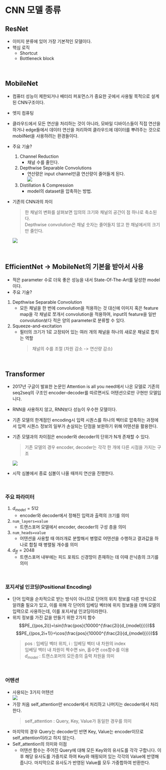 # CNN 모델 종류

## ResNet  
 - 이미지 분류에 있어 가장 기본적인 모델이다.
 - 핵심 로직
   - Shortcut
   - Bottleneck block
<br>

## MobileNet  
 - 컴퓨터 성능이 제한되거나 배터리 퍼포먼스가 중요한 곳에서 사용될 목적으로 설계된 CNN구조이다.
 - 엣지 컴퓨팅
  - 클라우드에서 모든 연산을 처리하는 것이 아니라, 모바일 디바이스들이 직접 연산을 하거나 edge들에서 데이터 연산을 처리하여 클라우드에 데이터를 뿌려주는 것으로 mobilNet을 사용하려는 환경들이다.
 - 주요 기술?
   1. Channel Reduction
      - 채널 수를 줄인다. 
   2. Depthwise Separable Convolutions
      - 연산량은 input channel만큼 연산량이 줄어들게 된다.  
      ![](images/../code/images/depthwise.png)
   3. Distillation & Compression
      - model의 dataset을 압축하는 방법.
 - 기존의 CNN과의 차이
   > 한 채널의 변화를 살펴보면 임의의 크기와 채널의 공간이 점 하나로 축소된다.  
   > Depthwise convolution은 채널 숫자는 줄어들지 않고 한 채널에서의 크기만 줄인다.
   
   ![](images/../code/images/mobilenet.png)  
<br>

## EfficientNet  -> MobileNet의 기본을 받아서 사용
 - 적은 parameter 수로 더욱 좋은 성능을 내서 State-Of-The-Art를 달성한 model이다.
 - 주요 기술?
  1. Depthwise Separable Convolution
      - 모든 채널을 한 번에 convolution을 적용하는 것 대신에 이미지 혹은 feature map을 각 채널로 쪼개서 convolution을 적용하여, input의 feature을 일반 convolution보다 적은 양의 parameter로 분류할 수 있다. 
  2. Squeeze-and-excitation
     - 필터의 크기가 1로 고정되어 있는 여러 개의 채널을 하나의 새로운 채널로 합치는 역할
       > 채널의 수를 조절 (차원 감소 -> 연산량 감소)

<br>

## Transformer  
 - 2017년 구글이 발표한 논문인 Attention is all you need에서 나온 모델로 기존의 seq2seq의 구조인 encoder-decoder를 따르면서도 어텐션으로만 구현만 모델입니다.
 - RNN을 사용하지 않고, RNN보다 성능이 우수한 모델이다.
 - 기존 모델의 한계점인 encoding시 입력 시퀀스를 하나의 벡터로 압축하는 과정에서 입력 시퀀스 정보의 일부가 손실되는 단점을 보완하기 위해 어텐션을 활용한다.
 - 기존 모델과의 차이점은 encoder와 decoder의 단위가 N개 존재할 수 있다.
   > 기존 모델의 경우 encoder, decoder는 각각 한 개에 다른 시점을 가지는 구조  

	![](images/../code/images/transformer.png)
 - 시작 심볼<sos>에서 종료 심볼<eos>이 나올 때까지 연산을 진행한다.
<br>

### 주요 파라미터
 1. $d_{model}=512$
    - encoder와 decoder에서 정해진 입력과 출력의 크기를 의미 
 2. `num_layers=value`
    - 트랜스포머 모델에서 encoder, decoder의 구성 층을 의미
 3. `num_heads=value`
    - 어텐션을 사용할 때 여러개로 분할해서 병렬로 어텐션을 수행하고 결과값을 하나로 합칠 때 병렬될 개수를 의미
 4. $d_{ff}=2048$
    - 트랜스포머 내부에는 피드 포워드 신경망이 존재하는 데 이때 은닉층의 크기를 의미  
<br>

### 포지셔널 인코딩(Positional Encoding)
 - 단어 입력을 순차적으로 받는 방식이 아니므로 단어의 위치 정보를 다른 방식으로 알려줄 필요가 있고, 이를 위해 각 단어의 임베딩 벡터에 위치 정보들을 더해 모델의 입력으로 사용하는데, 이를 포지셔널 인코딩이라한다.
 - 위치 정보를 가진 값을 만들기 위한 2가지 함수
    $$PE_{(pos,2i)}=\sin(\frac{pos}{10000^{\frac{2i}{d_{model}}}})$$
	$$PE_{(pos,2i+1)}=\cos(\frac{pos}{10000^{\frac{2i}{d_{model}}}})$$
   > pos : 임베딩 벡터 위치, i : 임베딩 벡터 내 차원의 index  
   > 임베딩 백터 내 차원이 짝수면 sin, 홀수면 cos함수를 이용  
   > $d_{model}$ : 트랜스포머의 모든층의 출력 차원을 의미  

<br>

### 어텐션
 - 사용되는 3가지 어텐션  
 ![](images/../code/images/attention.png)
 - 가장 처음 self_attention만 encoder에서 처리하고 나머지는 decoder에서 처리한다.
   > self_attention : Query, Key, Value가 동일한 경우를 의미  
 - 마지막의 경우 Query는 decoder인 반면 Key, Value는 encoder이므로 self_attention이라고 하지 않는다.
 - Self_attention의 의미와 이점
   - 어텐션 함수는 주어진 Query에 대해 모든 Key와의 유사도를 각각 구합니다. 이후 해당 유사도를 가중치로 하여 Key와 매핑되어 있는 각각의 Value에 반영해줍니다. 마지막으로 유사도가 반영된 Value를 모두 가중합하여 반환한다.